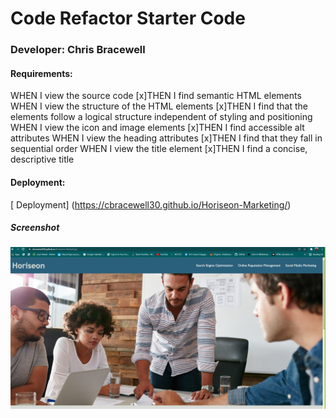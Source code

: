 # Code Refactor Starter Code

### Developer: Chris Bracewell


#### Requirements:
WHEN I view the source code
[x]THEN I find semantic HTML elements
WHEN I view the structure of the HTML elements
[x]THEN I find that the elements follow a logical structure independent of styling and positioning
WHEN I view the icon and image elements
[x]THEN I find accessible alt attributes
WHEN I view the heading attributes
[x]THEN I find that they fall in sequential order
WHEN I view the title element
[x]THEN I find a concise, descriptive title



#### Deployment:
[ Deployment] (https://cbracewell30.github.io/Horiseon-Marketing/)



##### Screenshot
![screenshot](https://github.com/Cbracewell30/Horiseon-Marketing/blob/main/Screenshot%20.jpg)